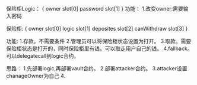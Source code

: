 保险柜Logic：
{
    owner           slot[0]
    password        slot[1]
}
功能：
1.改变owner:需要输入密码

保险柜:
{
    owner           slot[0]
    logic           slot[1]
    deposites       slot[2]
    canWithdraw     slot[3]
}

功能:
1.存款。不需要条件
2.管理员可以将保险柜状态设置为打开。
3.取款。需要保险柜状态是打开的，同时保险柜里有钱。可以取走用户自己的钱。
4.fallback。可以delegatecall到logic合约。

思路：
1.先部署logic,再部署vault合约。
2.部署attacker合约。
3.attacker设置chanageOwner为自己
4.